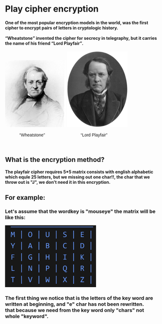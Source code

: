 <h1>Play cipher encryption</h1>
        <h4>One of the most popular encryption models in the world, was the first cipher to encrypt pairs of letters in cryptologic history. <br> 
            <br> <q>Wheatstone</q> invented the cipher for secrecy in telegraphy, but it carries the name of his friend <q>Lord Playfair</q>. </h4>
         <p>   <img src="440px-Wheatstone_Charles_drawing_1868.jpg" alt="Wheatstone" width="200" >  <img src="Lyon_Playfair.jpg" alt="Lyon_Playfair" width="200" > </p>
            <p style="margin-right:100px;">     &nbsp;&nbsp;&nbsp;&nbsp;&nbsp;&nbsp;&nbsp;&nbsp;&nbsp;&nbsp;&nbsp;&nbsp;<span style="font-family: 'Franklin Gothic Medium', 'Arial Narrow', Arial, sans-serif;"><q>Wheatstone</q></span>  &nbsp;&nbsp;&nbsp;&nbsp;&nbsp;&nbsp;&nbsp;&nbsp;&nbsp;&nbsp;&nbsp;&nbsp;&nbsp;&nbsp;&nbsp;&nbsp;&nbsp;&nbsp;&nbsp;&nbsp;&nbsp;&nbsp;&nbsp;&nbsp;&nbsp;&nbsp;&nbsp;&nbsp; <span style="font-family: 'Franklin Gothic Medium', 'Arial Narrow', Arial, sans-serif;"> <q>Lord Playfair</q> </span> </p>
        </div>
        <br>
    </div>
        <h2>What is the encryption method?</h2>
        <h4>The playfair cipher requires 5*5 matrix consists with english alphabetic which equle 25 letters, but we missing out one char!!, the char that we throw out is "J", we don't need it in this encryption.</h4>
       <h2>For example:</h2>
       <h3>Let's assume that the wordkey is "mouseye" the matrix will be like this:</h3>
       <img src="Screenshot 2025-01-04 071927.png" alt="matrix 5*5 " width="300px" >
       <h3>The first thing we notice that is the letters of the key word are written at beginning, and "e" char has not been rewritten. <br>
       that because we need from the key word only "chars" not whole "keyword".</h3>
